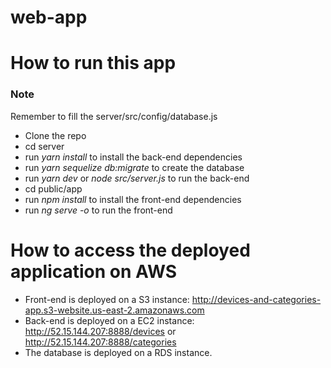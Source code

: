# web-app

# How to run this app

### Note
Remember to fill the server/src/config/database.js

* Clone the repo
* cd server
* run *yarn install* to install the back-end dependencies
* run *yarn sequelize db:migrate* to create the database
* run *yarn dev* or *node src/server.js* to run the back-end
* cd public/app
* run *npm install* to install the front-end dependencies
* run *ng serve -o* to run the front-end

# How to access the deployed application on AWS

* Front-end is deployed on a S3 instance: http://devices-and-categories-app.s3-website.us-east-2.amazonaws.com
* Back-end is deployed on a EC2 instance: http://52.15.144.207:8888/devices or http://52.15.144.207:8888/categories
* The database is deployed on a RDS instance.

